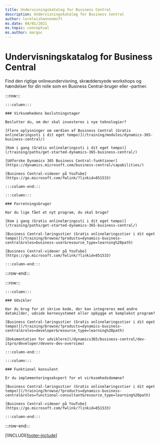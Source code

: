 ```yaml
---
title: Undervisningskatalog for Business Central
description: Undervisningskatalog for Business Central
author: loreleishannonmsft
ms.date: 04/01/2021
ms.topic: conceptual
ms.author: margoc
---
```


# <a name="business-central-learning-catalog"></a>Undervisningskatalog for Business Central

Find den rigtige onlineundervisning, skræddersyede workshops og hændelser for din rolle som en Business Central-bruger eller -partner.

:::row:::

    :::column:::

    ### Virksomhedens beslutningstager

    Beslutter du, om der skal investeres i nye teknologier? 

    [Flere oplysninger om værdien af Business Central (Gratis onlinelæringssti i dit eget tempo)](/training/modules/dynamics-365-business-central/)

    [Kom i gang (Gratis onlinelæringssti i dit eget tempo)](/training/paths/get-started-dynamics-365-business-central/)

    [Udforske Dynamics 365 Business Central-funktioner](https://dynamics.microsoft.com/business-central/capabilities/)

    [Business Central-videoer på YouTube](https://go.microsoft.com/fwlink/?linkid=851533)

    :::column-end:::

    :::column:::

    ### Forretningsbruger

    Har du lige fået et nyt program, du skal bruge? 

    [Kom i gang (Gratis onlinelæringssti i dit eget tempo)](/training/paths/get-started-dynamics-365-business-central/)

    [Business Central-læringsstier (Gratis onlinelæringsstier i dit eget tempo)](/training/browse/?products=dynamics-business-central&roles=business-user&resource_type=learning%20path)

    [Business Central-videoer på YouTube](https://go.microsoft.com/fwlink/?linkid=851533)

    :::column-end:::

:::row-end:::

:::row:::

    :::column:::

    ### Udvikler

    Har du brug for at skrive kode, der kan integreres med andre datakilder, udvide kernesystemet eller opbygge et komplekst program?

    [Business Central-læringsstier (Gratis onlinelæringsstier i dit eget tempo)](/training/browse/?products=dynamics-business-central&roles=developer&resource_type=learning%20path)

    [Dokumentation for udviklere](/dynamics365/business-central/dev-itpro/developer/devenv-dev-overview)

    :::column-end:::

    :::column:::

    ### Funktionel konsulent
    
    Er du implementeringsekspert for et virksomhedsdomæne? 

    [Business Central-læringsstier (Gratis onlinelæringsstier i dit eget tempo)](/training/browse/?products=dynamics-business-central&roles=functional-consultant&resource_type=learning%20path)

    [Business Central-videoer på YouTube](https://go.microsoft.com/fwlink/?linkid=851533)

    :::column-end:::

:::row-end:::


[!INCLUDE[footer-include](../includes/footer-banner.md)]
